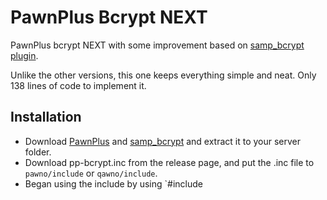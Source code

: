 # PawnPlus Bcrypt NEXT
PawnPlus bcrypt NEXT with some improvement based on [samp_bcrypt plugin](https://github.com/Sreyas-Sreelal/samp-bcrypt).

Unlike the other versions, this one keeps everything simple and neat. Only 138 lines of code to implement it.

## Installation
* Download [PawnPlus](https://github.com/IS4Code/PawnPlus/releases/latest) and [samp_bcrypt](https://github.com/Sreyas-Sreelal/samp-bcrypt/releases/latest) and extract it to your server folder.
* Download pp-bcrypt.inc from the release page, and put the .inc file to `pawno/include` or `qawno/include`.
* Began using the include by using `#include <pp-bcrypt>

